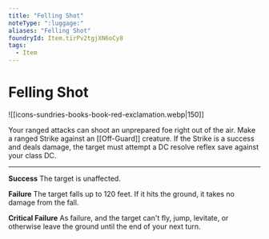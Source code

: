 ```yaml
---
title: "Felling Shot"
noteType: ":luggage:"
aliases: "Felling Shot"
foundryId: Item.tirPv2tgjXN6oCy8
tags:
  - Item
---
```


# Felling Shot
![[icons-sundries-books-book-red-exclamation.webp|150]]

Your ranged attacks can shoot an unprepared foe right out of the air. Make a ranged Strike against an [[Off-Guard]] creature. If the Strike is a success and deals damage, the target must attempt a DC resolve reflex save against your class DC.

* * *

**Success** The target is unaffected.

**Failure** The target falls up to 120 feet. If it hits the ground, it takes no damage from the fall.

**Critical Failure** As failure, and the target can't fly, jump, levitate, or otherwise leave the ground until the end of your next turn.
